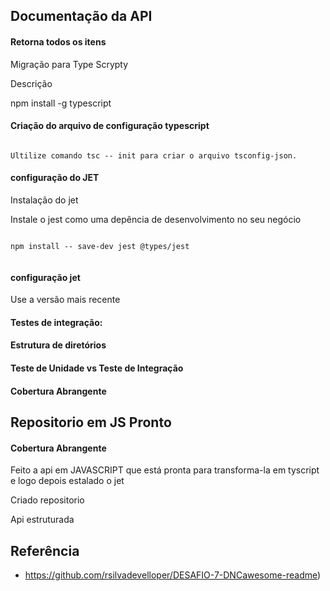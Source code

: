 
## Documentação da API

#### Retorna todos os itens

Migração para Type Scrypty

Descrição

npm install -g typescript

#### Criação do arquivo de configuração typescript

```http

Ultilize comando tsc -- init para criar o arquivo tsconfig-json. 

```

#### configuração do JET 

Instalação do jet 

Instale o jest como uma depência de desenvolvimento no seu negócio 

```http

npm install -- save-dev jest @types/jest


```

#### configuração jet

Use a versão mais recente 


#### Testes de integração: 

#### Estrutura de diretórios

#### Teste de Unidade vs Teste de Integração

#### Cobertura Abrangente 


## Repositorio em JS Pronto


#### Cobertura Abrangente 

Feito a api em JAVASCRIPT que está pronta para transforma-la em tyscript e logo depois estalado o jet

Criado repositorio 

Api estruturada


## Referência

 

 - https://github.com/rsilvadevelloper/DESAFIO-7-DNCawesome-readme)  




